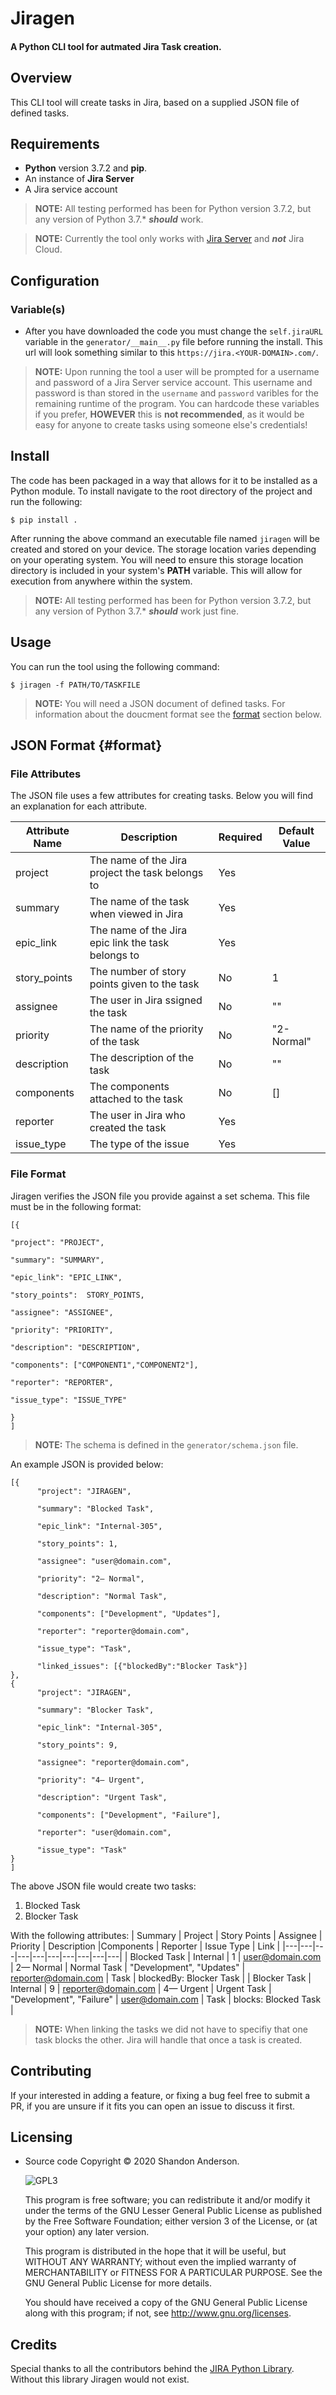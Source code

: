 # Jiragen

#### A Python CLI tool for autmated Jira Task creation.

## Overview

This CLI tool will create tasks in Jira, based on a supplied JSON file of defined tasks.

## Requirements

- **Python** version 3.7.2 and **pip**.
- An instance of **Jira Server**
- A Jira service account

> **NOTE:** All testing performed has been for Python version 3.7.2, but any version of Python 3.7.\* **_should_** work.

> **NOTE:** Currently the tool only works with [Jira Server](https://docs.atlassian.com/software/jira/docs/api/REST/8.5.4/) and **_not_** Jira Cloud.

## Configuration

### Variable(s)

- After you have downloaded the code you must change the `self.jiraURL` variable in the `generator/__main__.py` file before running the install. This url will look something similar to this `https://jira.<YOUR-DOMAIN>.com/`.

> **NOTE:** Upon running the tool a user will be prompted for a username and password of a Jira Server service account. This username and password is than stored in the `username` and `password` varibles for the remaining runtime of the program. You can hardcode these variables if you prefer, **HOWEVER** this is **not recommended**, as it would be easy for anyone to create tasks using someone else's credentials!

## Install

The code has been packaged in a way that allows for it to be installed as a Python module. To install navigate to the root directory of the project and run the following:

```
$ pip install .
```

After running the above command an executable file named `jiragen` will be created and stored on your device. The storage location varies depending on your operating system. You will need to ensure this storage location directory is included in your system's **PATH** variable. This will allow for execution from anywhere within the system.

> **NOTE:** All testing performed has been for Python version 3.7.2, but any version of Python 3.7.\* **_should_** work just fine.

## Usage

You can run the tool using the following command:

```
$ jiragen -f PATH/TO/TASKFILE
```

> **NOTE:** You will need a JSON document of defined tasks. For information about the doucment format see the [format](#format) section below.

## JSON Format {#format}

### File Attributes

The JSON file uses a few attributes for creating tasks. Below you will find an explanation for each attribute.

| Attribute Name | Description                                        | Required | Default Value |
| -------------- | -------------------------------------------------- | -------- | ------------- |
| project        | The name of the Jira project the task belongs to   | Yes      |               |
| summary        | The name of the task when viewed in Jira           | Yes      |               |
| epic_link      | The name of the Jira epic link the task belongs to | Yes      |               |
| story_points   | The number of story points given to the task       | No       | 1             |
| assignee       | The user in Jira ssigned the task                  | No       | ""            |
| priority       | The name of the priority of the task               | No       | "2-Normal"    |
| description    | The description of the task                        | No       | ""            |
| components     | The components attached to the task                | No       | []            |
| reporter       | The user in Jira who created the task              | Yes      |               |
| issue_type     | The type of the issue                              | Yes      |               |

### File Format

Jiragen verifies the JSON file you provide against a set schema. This file must be in the following format:

```
[{

"project": "PROJECT",

"summary": "SUMMARY",

"epic_link": "EPIC_LINK",

"story_points":  STORY_POINTS,

"assignee": "ASSIGNEE",

"priority": "PRIORITY",

"description": "DESCRIPTION",

"components": ["COMPONENT1","COMPONENT2"],

"reporter": "REPORTER",

"issue_type": "ISSUE_TYPE"

}
]
```

> **NOTE:** The schema is defined in the `generator/schema.json` file.

An example JSON is provided below:

```
[{
      "project": "JIRAGEN",

      "summary": "Blocked Task",

      "epic_link": "Internal-305",

      "story_points": 1,

      "assignee": "user@domain.com",

      "priority": "2— Normal",

      "description": "Normal Task",

      "components": ["Development", "Updates"],

      "reporter": "reporter@domain.com",

      "issue_type": "Task",

      "linked_issues": [{"blockedBy":"Blocker Task"}]
},
{
      "project": "JIRAGEN",

      "summary": "Blocker Task",

      "epic_link": "Internal-305",

      "story_points": 9,

      "assignee": "reporter@domain.com",

      "priority": "4— Urgent",

      "description": "Urgent Task",

      "components": ["Development", "Failure"],

      "reporter": "user@domain.com",

      "issue_type": "Task"
}
]
```

The above JSON file would create two tasks:

1. Blocked Task
2. Blocker Task

With the following attributes:
| Summary | Project | Story Points | Assignee | Priority | Description |Components | Reporter | Issue Type | Link |
|---|---|---|---|---|---|---|---|---|---|
| Blocked Task | Internal | 1 | user@domain.com | 2— Normal | Normal Task | "Development", "Updates" | reporter@domain.com | Task | blockedBy: Blocker Task |
| Blocker Task | Internal | 9 | reporter@domain.com | 4— Urgent | Urgent Task | "Development", "Failure" | user@domain.com | Task | blocks: Blocked Task |

> **NOTE:** When linking the tasks we did not have to specifiy that one task blocks the other. Jira will handle that once a task is created.

## Contributing

If your interested in adding a feature, or fixing a bug feel free to submit a PR, if you are unsure if it fits you can open an issue to discuss it first.

## Licensing

- Source code Copyright &copy; 2020 Shandon Anderson.

  ![GPL3](https://www.gnu.org/graphics/lgplv3-147x51.png)

  This program is free software; you can redistribute it and/or modify it under the terms of the GNU Lesser General Public License as published by the Free Software Foundation; either version 3 of the License, or (at your option) any later version.

  This program is distributed in the hope that it will be useful, but WITHOUT ANY WARRANTY; without even the implied warranty of MERCHANTABILITY or FITNESS FOR A PARTICULAR PURPOSE. See the GNU General Public License for more details.

  You should have received a copy of the GNU General Public License along with this program; if not, see <http://www.gnu.org/licenses>.

## Credits

Special thanks to all the contributors behind the [JIRA Python Library](https://github.com/pycontribs/jira). Without this library Jiragen would not exist.
